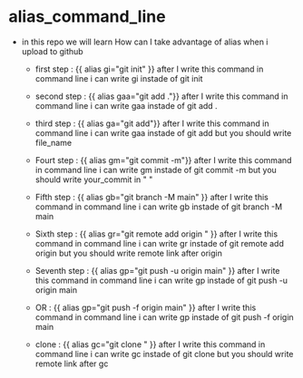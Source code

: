 # alias_command_line

* in this repo we will learn How can I take advantage of alias when i upload to github 

  * first step : {{ alias gi="git init" }} after I write this command in command line i can write gi instade of git init 

  * second step : {{ alias gaa="git add ."}} after I write this command in command line i can write gaa instade of git add .
  
  * third step : {{ alias ga="git add"}} after I write this command in command line i can write gaa instade of git add but you should write file_name
  
  * Fourt step : {{ alias gm="git commit -m"}} after I write this command in command line i can write gm instade of git commit -m but you should write your_commit in " "

  * Fifth step : {{ alias gb="git branch -M main" }} after I write this command in command line i can write gb instade of git branch -M main 

  * Sixth step : {{ alias gr="git remote add origin " }} after I write this command in command line i can write gr instade of git remote add origin but you should write remote link after origin
  
  * Seventh step : {{ alias gp="git push -u origin main" }} after I write this command in command line i can write gp instade of git push -u origin main

  * OR :  {{ alias gp="git push -f origin main" }} after I write this command in command line i can write gp instade of git push -f origin main
  * clone : {{ alias gc="git clone " }} after I write this command in command line i can write gc instade of git clone but you should write remote link after gc

